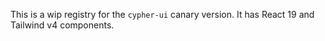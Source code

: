 This is a wip registry for the `cypher-ui` canary version. It has React 19 and Tailwind v4 components.
